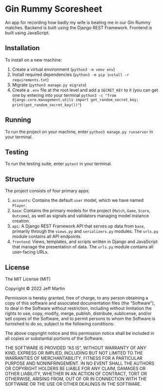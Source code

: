 # Gin Rummy Scoresheet
An app for recording how badly my wife is beating me in our Gin Rummy matches. Backend is built using the Django REST Framework. Frontend is built using JavaScript.

## Installation

To install on a new machine:
1. Create a virtual environment (`python3 -m venv env`)
2. Install required dependencies (`python3 -m pip install -r requirements.txt`)
3. Migrate (`python3 manage.py migrate`)
4. Create a `.env` file at the root level and add a `SECRET_KEY` to it (you can get one by entering into your terminal `python3 -c "from django.core.management.utils import get_random_secret_key; print(get_random_secret_key())"`)

## Running
To run the project on your machine, enter `python3 manage.py runserver` in your terminal.

## Testing
To run the testing suite, enter `pytest` in your terminal.

## Structure

The project consists of four primary apps:
1. `accounts`: Contains the default `user` model, which we have named `Player`.
2. `base`: Contains the primary models for the project (`Match`, `Game`, `Score`, `Outcome`), as well as signals and validators managing model instance creation.
3. `api`: A Django REST Framework API that serves up data from `base`, primarily through the `views.py` and `serializers.py` modules. The `urls.py` module contains all API endpoints.
4. `frontend`: Views, templates, and scripts written in Django and JavaScript that manage the presentation of data. The `urls.py` module contains all user-facing URLs.

## License

The MIT License (MIT)

Copyright © 2022 Jeff Martin

Permission is hereby granted, free of charge, to any person obtaining a copy of this software and associated documentation files (the “Software”), to deal in the Software without restriction, including without limitation the rights to use, copy, modify, merge, publish, distribute, sublicense, and/or sell copies of the Software, and to permit persons to whom the Software is furnished to do so, subject to the following conditions:

The above copyright notice and this permission notice shall be included in all copies or substantial portions of the Software.

THE SOFTWARE IS PROVIDED “AS IS”, WITHOUT WARRANTY OF ANY KIND, EXPRESS OR IMPLIED, INCLUDING BUT NOT LIMITED TO THE WARRANTIES OF MERCHANTABILITY, FITNESS FOR A PARTICULAR PURPOSE AND NONINFRINGEMENT. IN NO EVENT SHALL THE AUTHORS OR COPYRIGHT HOLDERS BE LIABLE FOR ANY CLAIM, DAMAGES OR OTHER LIABILITY, WHETHER IN AN ACTION OF CONTRACT, TORT OR OTHERWISE, ARISING FROM, OUT OF OR IN CONNECTION WITH THE SOFTWARE OR THE USE OR OTHER DEALINGS IN THE SOFTWARE.
